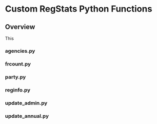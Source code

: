 # Custom RegStats Python Functions

## Overview
This

### agencies.py

### frcount.py

### party.py

### reginfo.py

### update_admin.py

### update_annual.py

